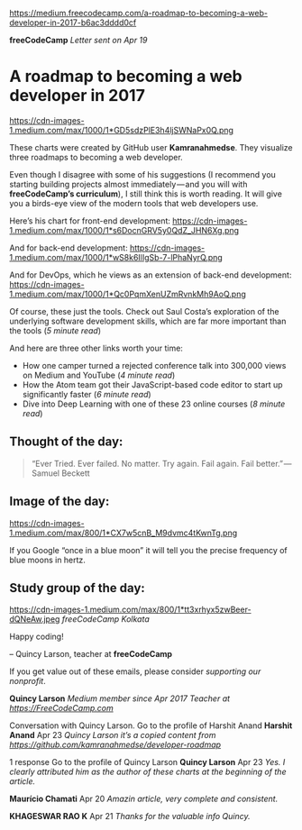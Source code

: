 ﻿https://medium.freecodecamp.com/a-roadmap-to-becoming-a-web-developer-in-2017-b6ac3dddd0cf

**freeCodeCamp**
*Letter sent on Apr 19*


# A roadmap to becoming a web developer in 2017

https://cdn-images-1.medium.com/max/1000/1*GD5sdzPlE3h4ljSWNaPx0Q.png

These charts were created by GitHub user **Kamranahmedse**. They visualize three roadmaps to becoming a web developer.

Even though I disagree with some of his suggestions (I recommend you starting building projects almost immediately — and you will with **freeCodeCamp’s curriculum**), I still think this is worth reading. It will give you a birds-eye view of the modern tools that web developers use.

Here’s his chart for front-end development:
https://cdn-images-1.medium.com/max/1000/1*s6DocnGRV5y0QdZ_JHN6Xg.png

And for back-end development:
https://cdn-images-1.medium.com/max/1000/1*wS8k6IlIgSb-7-lPhaNyrQ.png

And for DevOps, which he views as an extension of back-end development:
https://cdn-images-1.medium.com/max/1000/1*Qc0PqmXenUZmRvnkMh9AoQ.png

Of course, these just the tools. Check out Saul Costa’s exploration of the underlying software development skills, which are far more important than the tools (*5 minute read*)

And here are three other links worth your time:

 - How one camper turned a rejected conference talk into 300,000 views on Medium and YouTube (*4 minute read*)
 - How the Atom team got their JavaScript-based code editor to start up significantly faster (*6 minute read*)
 - Dive into Deep Learning with one of these 23 online courses (*8 minute read*)

## Thought of the day:

>“Ever Tried. Ever failed. No matter. Try again. Fail again. Fail better.” — Samuel Beckett
## Image of the day:

https://cdn-images-1.medium.com/max/800/1*CX7w5cnB_M9dvmc4tKwnTg.png

If you Google “once in a blue moon” it will tell you the precise frequency of blue moons in hertz.

## Study group of the day:
https://cdn-images-1.medium.com/max/800/1*tt3xrhyx5zwBeer-dQNeAw.jpeg
*freeCodeCamp Kolkata*

Happy coding!

– Quincy Larson, teacher at **freeCodeCamp**

If you get value out of these emails, please consider *supporting our nonprofit*.

**Quincy Larson**
*Medium member since Apr 2017*
*Teacher at https://FreeCodeCamp.com*

Conversation with Quincy Larson.
Go to the profile of Harshit Anand
**Harshit Anand**
Apr 23
*Quincy Larson it’s a copied content from https://github.com/kamranahmedse/developer-roadmap*

1 response
Go to the profile of Quincy Larson
**Quincy Larson**
Apr 23
*Yes. I clearly attributed him as the author of these charts at the beginning of the article.*

**Maurício Chamati**
Apr 20
*Amazin article, very complete and consistent.*

**KHAGESWAR RAO K**
Apr 21
*Thanks for the valuable info Quincy.*
